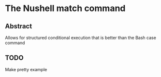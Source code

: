 # The Nushell match command

## Abstract

Allows for structured conditional execution that is better than the Bash case command


## TODO

Make pretty example

